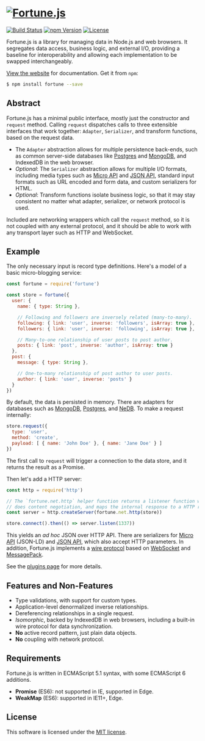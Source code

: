 # [![Fortune.js](https://fortunejs.github.io/fortune/assets/fortune_logo.svg)](http://fortunejs.com)

[![Build Status](https://img.shields.io/travis/fortunejs/fortune/master.svg?style=flat-square)](https://travis-ci.org/fortunejs/fortune)
[![npm Version](https://img.shields.io/npm/v/fortune.svg?style=flat-square)](https://www.npmjs.com/package/fortune)
[![License](https://img.shields.io/npm/l/fortune.svg?style=flat-square)](https://raw.githubusercontent.com/fortunejs/fortune/master/LICENSE)

Fortune.js is a library for managing data in Node.js and web browsers. It segregates data access, business logic, and external I/O, providing a baseline for interoperability and allowing each implementation to be swapped interchangeably.

[View the website](http://fortunejs.com) for documentation. Get it from `npm`:

```sh
$ npm install fortune --save
```


## Abstract

Fortune.js has a minimal public interface, mostly just the constructor and `request` method. Calling `request` dispatches calls to three extensible interfaces that work together: `Adapter`, `Serializer`, and transform functions, based on the request data.

- The `Adapter` abstraction allows for multiple persistence back-ends, such as common server-side databases like [Postgres](https://github.com/fortunejs/fortune-postgres) and [MongoDB](https://github.com/fortunejs/fortune-mongodb), and IndexedDB in the web browser.
- *Optional*: The `Serializer` abstraction allows for multiple I/O formats, including media types such as [Micro API](http://micro-api.org) and [JSON API](http://jsonapi.org), standard input formats such as URL encoded and form data, and custom serializers for HTML.
- *Optional*: Transform functions isolate business logic, so that it may stay consistent no matter what adapter, serializer, or network protocol is used.

Included are networking wrappers which call the `request` method, so it is not coupled with any external protocol, and it should be able to work with any transport layer such as HTTP and WebSocket.


## Example

The only necessary input is record type definitions. Here's a model of a basic micro-blogging service:

```js
const fortune = require('fortune')

const store = fortune({
  user: {
    name: { type: String },

    // Following and followers are inversely related (many-to-many).
    following: { link: 'user', inverse: 'followers', isArray: true },
    followers: { link: 'user', inverse: 'following', isArray: true },

    // Many-to-one relationship of user posts to post author.
    posts: { link: 'post', inverse: 'author', isArray: true }
  },
  post: {
    message: { type: String },

    // One-to-many relationship of post author to user posts.
    author: { link: 'user', inverse: 'posts' }
  }
})
```

By default, the data is persisted in memory. There are adapters for databases such as [MongoDB](https://github.com/fortunejs/fortune-mongodb), [Postgres](https://github.com/fortunejs/fortune-postgres), and [NeDB](https://github.com/fortunejs/fortune-nedb). To make a request internally:

```js
store.request({
  type: 'user',
  method: 'create',
  payload: [ { name: 'John Doe' }, { name: 'Jane Doe' } ]
})
```

The first call to `request` will trigger a connection to the data store, and it returns the result as a Promise.

Then let's add a HTTP server:

```js
const http = require('http')

// The `fortune.net.http` helper function returns a listener function which
// does content negotiation, and maps the internal response to a HTTP response.
const server = http.createServer(fortune.net.http(store))

store.connect().then(() => server.listen(1337))
```

This yields an *ad hoc* JSON over HTTP API. There are serializers for [Micro API](https://github.com/fortunejs/fortune-micro-api) (JSON-LD) and [JSON API](https://github.com/fortunejs/fortune-json-api), which also accept HTTP parameters. In addition, Fortune.js implements a [wire protocol](http://fortunejs.com/api/#net-ws) based on [WebSocket](https://developer.mozilla.org/docs/Web/API/WebSockets_API) and [MessagePack](http://msgpack.org).

See the [plugins page](http://fortunejs.com/plugins/) for more details.


## Features and Non-Features

- Type validations, with support for custom types.
- Application-level denormalized inverse relationships.
- Dereferencing relationships in a single request.
- *Isomorphic*, backed by IndexedDB in web browsers, including a built-in wire protocol for data synchronization.
- **No** active record pattern, just plain data objects.
- **No** coupling with network protocol.


## Requirements

Fortune.js is written in ECMAScript 5.1 syntax, with some ECMAScript 6 additions.

- **Promise** (ES6): not supported in IE, supported in Edge.
- **WeakMap** (ES6): supported in IE11+, Edge.


## License

This software is licensed under the [MIT license](https://raw.githubusercontent.com/fortunejs/fortune/master/LICENSE).
